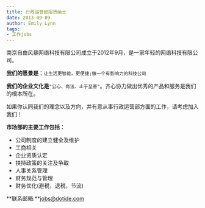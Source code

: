 ```yaml
---
title: 行政运营部招贤纳士
date: 2013-09-09
author: Emily Lynn
tags:
- 工作jobs
---
```


南京自由风暴网络科技有限公司成立于2012年9月，是一家年轻的网络科技有限公司。

**我们的愿景是**：`让生活更智能，更便捷;做一个有影响力的科技公司`

**我们的企业文化是**`"公心、尚法、止于至善"`。齐心协力做出优秀的产品和服务是我们的根本所在。

如果你认同我们的理念以及方向，并有意从事行政运营部方面的工作，请考虑加入我们！

**市场部的主要工作包括**：

* 公司制度的建立健全及维护
* 工商相关
* 企业资质认定
* 扶持政策的关注及争取
* 人事关系管理
* 财务规范与管理
* 财务优化(避税，退税，节流)

**联系邮箱:**jobs@dotide.com
